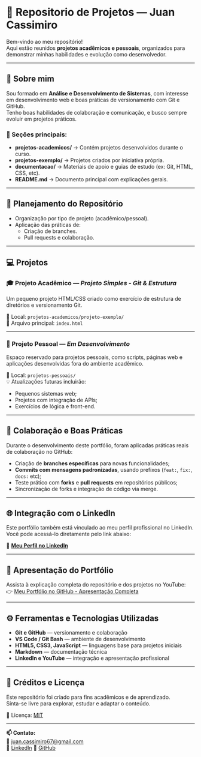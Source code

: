 # 💼 Repositorio de Projetos — Juan Cassimiro

Bem-vindo ao meu repositório!  
Aqui estão reunidos **projetos acadêmicos e pessoais**, organizados para demonstrar minhas habilidades e evolução como desenvolvedor.

---

## 🧠 Sobre mim
Sou formado em **Análise e Desenvolvimento de Sistemas**, com interesse em desenvolvimento web e boas práticas de versionamento com Git e GitHub.  
Tenho boas habilidades de colaboração e comunicação, e busco sempre evoluir em projetos práticos.


### 🔸 Seções principais:
- **projetos-academicos/** → Contém projetos desenvolvidos durante o curso.  
- **projetos-exemplo/** → Projetos criados por iniciativa própria.  
- **documentacao/** → Materiais de apoio e guias de estudo (ex: Git, HTML, CSS, etc).  
- **README.md** → Documento principal com explicações gerais.

---

## 🧠 Planejamento do Repositório

- Organização por tipo de projeto (acadêmico/pessoal).    
- Aplicação das práticas de:
  - Criação de branches.
  - Pull requests e colaboração.

---

## 💻 Projetos

### 🎓 Projeto Acadêmico — *Projeto Simples - Git & Estrutura*
Um pequeno projeto HTML/CSS criado como exercício de estrutura de diretórios e versionamento Git.

📂 Local: `projetos-academicos/projeto-exemplo/`  
📄 Arquivo principal: `index.html`

---

### 🌟 Projeto Pessoal — *Em Desenvolvimento*
Espaço reservado para projetos pessoais, como scripts, páginas web e aplicações desenvolvidas fora do ambiente acadêmico.

📂 Local: `projetos-pessoais/`  
💡 Atualizações futuras incluirão:
- Pequenos sistemas web;
- Projetos com integração de APIs;
- Exercícios de lógica e front-end.

---

## 🧩 Colaboração e Boas Práticas

Durante o desenvolvimento deste portfólio, foram aplicadas práticas reais de colaboração no GitHub:

- Criação de **branches específicas** para novas funcionalidades;  
- **Commits com mensagens padronizadas**, usando prefixos (`feat:`, `fix:`, `docs:` etc);  
- Teste prático com **forks** e **pull requests** em repositórios públicos;  
- Sincronização de forks e integração de código via merge.

---

## 🌐 Integração com o LinkedIn

Este portfólio também está vinculado ao meu perfil profissional no LinkedIn.  
Você pode acessá-lo diretamente pelo link abaixo:

🔗 **[Meu Perfil no LinkedIn]((https://www.linkedin.com/in/juan-cassimiro-401682284))**  

---

## 🎥 Apresentação do Portfólio

Assista à explicação completa do repositório e dos projetos no YouTube:  
👉 [Meu Portfólio no GitHub - Apresentação Completa](https://www.youtube.com/seu_video_aqui)

---

## ⚙️ Ferramentas e Tecnologias Utilizadas

- **Git e GitHub** — versionamento e colaboração  
- **VS Code / Git Bash** — ambiente de desenvolvimento  
- **HTML5, CSS3, JavaScript** — linguagens base para projetos iniciais  
- **Markdown** — documentação técnica  
- **LinkedIn e YouTube** — integração e apresentação profissional  

---

## 🧾 Créditos e Licença

Este repositório foi criado para fins acadêmicos e de aprendizado.  
Sinta-se livre para explorar, estudar e adaptar o conteúdo.

📄 Licença: [MIT](https://opensource.org/licenses/MIT)

---

**📫 Contato:**  
📧 juan.cassimiro67@gmail.com  
🔗 [LinkedIn](https://www.linkedin.com/feed/?trk=sem-ga_campid.12619604099_asid.149519181115_crid.725790844702_kw.linkedin_d.c_tid.kwd-148086543_n.g_mt.e_geo.9196708)
🐙 [GitHub](https://github.com/juan1cassimiroo1)

